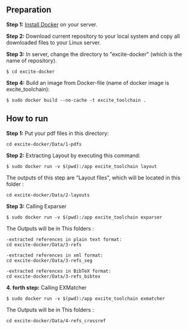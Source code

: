 ## Preparation
**Step 1:** [Install Docker](https://docs.docker.com/install/linux/docker-ce/ubuntu/#install-docker-ce-1) on your server.

**Step 2:** Download current repository to your local system and copy all downloaded files to your Linux server.

**Step 3:** In server, change the directory to "excite-docker" (which is the name of repository).
```
$ cd excite-docker
```

**Step 4:** Build an image from Docker-file (name of docker image is excite_toolchain):
```
$ sudo docker build --no-cache -t excite_toolchain .
```

## How to run
**Step 1:** Put your pdf files in this directory:
```
cd excite-docker/Data/1-pdfs
```
**Step 2:** Extracting Layout by executing this command:
```
$ sudo docker run -v $(pwd):/app excite_toolchain layout
```
The outputs of this step are "Layout files", which will be located in this folder :
```
cd excite-docker/Data/2-layouts
```
**Step 3:** Calling Exparser
```
$ sudo docker run -v $(pwd):/app excite_toolchain exparser
```
The Outputs will be in This folders :
```
-extracted references in plain text format:
cd excite-docker/Data/3-refs

-extracted references in xml format:
cd excite-docker/Data/3-refs_seg

-extracted references in BibTeX format: 
cd excite-docker/Data/3-refs_bibtex 
```
**4. forth step:** Calling EXMatcher
```
$ sudo docker run -v $(pwd):/app excite_toolchain exmatcher
```
The Outputs will be in This folders :
```
cd excite-docker/Data/4-refs_crossref
```